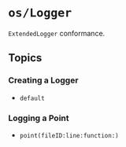 # ``os/Logger``

`ExtendedLogger` conformance.

## Topics

### Creating a Logger

- ``default``

### Logging a Point

- ``point(fileID:line:function:)``
